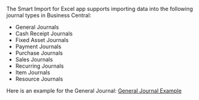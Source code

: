The Smart Import for Excel app supports importing data into the following journal types in Business Central:

- General Journals
- Cash Receipt Journals
- Fixed Asset Journals
- Payment Journals
- Purchase Journals
- Sales Journals
- Recurring Journals
- Item Journals
- Resource Journals


Here is an example for the General Journal: [General Journal Example](general-journal.md)